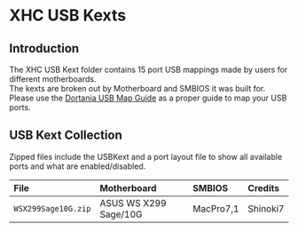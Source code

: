 # XHC USB Kexts

## Introduction
The XHC USB Kext folder contains 15 port USB mappings made by users for different motherboards.  
The kexts are broken out by Motherboard and SMBIOS it was built for.  
Please use the [Dortania USB Map Guide](https://dortania.github.io/USB-Map-Guide/) as a proper guide to map your USB ports.

## USB Kext Collection
Zipped files include the USBKext and a port layout file to show all available ports and what are enabled/disabled.

| File | Motherboard | SMBIOS | Credits |
| :------- | :---------- | :---------- | :---------- |
|`WSX299Sage10G.zip` | ASUS WS X299 Sage/10G | MacPro7,1 | Shinoki7
